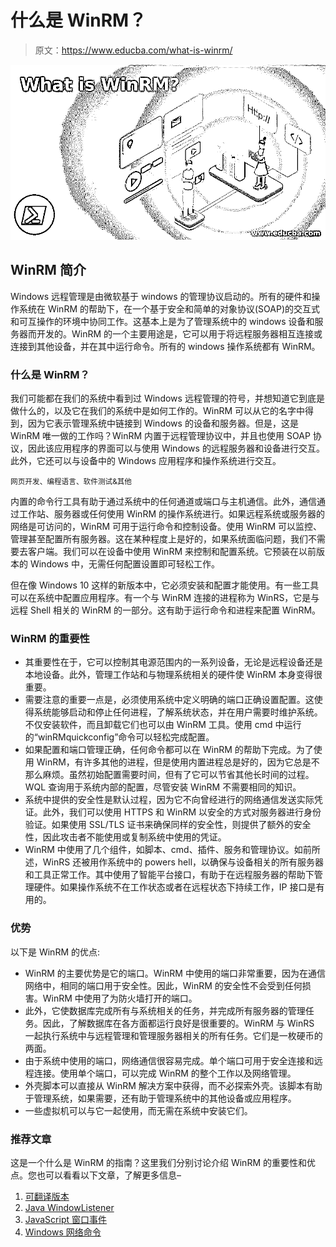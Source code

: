 # 什么是 WinRM？

> 原文：<https://www.educba.com/what-is-winrm/>

![What is WinRM](img/83e55af7632ada467e687c2003d97a61.png)



## WinRM 简介

Windows 远程管理是由微软基于 windows 的管理协议启动的。所有的硬件和操作系统在 WinRM 的帮助下，在一个基于安全和简单的对象协议(SOAP)的交互式和可互操作的环境中协同工作。这基本上是为了管理系统中的 windows 设备和服务器而开发的。WinRM 的一个主要用途是，它可以用于将远程服务器相互连接或连接到其他设备，并在其中运行命令。所有的 windows 操作系统都有 WinRM。

### 什么是 WinRM？

我们可能都在我们的系统中看到过 Windows 远程管理的符号，并想知道它到底是做什么的，以及它在我们的系统中是如何工作的。WinRM 可以从它的名字中得到，因为它表示管理系统中链接到 Windows 的设备和服务器。但是，这是 WinRM 唯一做的工作吗？WinRM 内置于远程管理协议中，并且也使用 SOAP 协议，因此该应用程序的界面可以与使用 Windows 的远程服务器和设备进行交互。此外，它还可以与设备中的 Windows 应用程序和操作系统进行交互。

<small>网页开发、编程语言、软件测试&其他</small>

内置的命令行工具有助于通过系统中的任何通道或端口与主机通信。此外，通信通过工作站、服务器或任何使用 WinRM 的操作系统进行。如果远程系统或服务器的网络是可访问的，WinRM 可用于运行命令和控制设备。使用 WinRM 可以监控、管理甚至配置所有服务器。这在某种程度上是好的，如果系统面临问题，我们不需要去客户端。我们可以在设备中使用 WinRM 来控制和配置系统。它预装在以前版本的 Windows 中，无需任何配置设置即可轻松工作。

但在像 Windows 10 这样的新版本中，它必须安装和配置才能使用。有一些工具可以在系统中配置应用程序。有一个与 WinRM 连接的进程称为 WinRS，它是与远程 Shell 相关的 WinRM 的一部分。这有助于运行命令和进程来配置 WinRM。

### WinRM 的重要性

*   其重要性在于，它可以控制其电源范围内的一系列设备，无论是远程设备还是本地设备。此外，管理工作站和与物理系统相关的硬件使 WinRM 本身变得很重要。
*   需要注意的重要一点是，必须使用系统中定义明确的端口正确设置配置。这使得系统能够启动和停止任何进程，了解系统状态，并在用户需要时维护系统。不仅安装软件，而且卸载它们也可以由 WinRM 工具。使用 cmd 中运行的“winRMquickconfig”命令可以轻松完成配置。
*   如果配置和端口管理正确，任何命令都可以在 WinRM 的帮助下完成。为了使用 WinRM，有许多其他的进程，但是使用内置进程总是好的，因为它总是不那么麻烦。虽然初始配置需要时间，但有了它可以节省其他长时间的过程。WQL 查询用于系统内部的配置，尽管安装 WinRM 不需要相同的知识。
*   系统中提供的安全性是默认过程，因为它不向曾经进行的网络通信发送实际凭证。此外，我们可以使用 HTTPS 和 WinRM 以安全的方式对服务器进行身份验证。如果使用 SSL/TLS 证书来确保同样的安全性，则提供了额外的安全性，因此攻击者不能使用或复制系统中使用的凭证。
*   WinRM 中使用了几个组件，如脚本、cmd、插件、服务和管理协议。如前所述，WinRS 还被用作系统中的 powers hell，以确保与设备相关的所有服务器和工具正常工作。其中使用了智能平台接口，有助于在远程服务器的帮助下管理硬件。如果操作系统不在工作状态或者在远程状态下持续工作，IP 接口是有用的。

### 优势

以下是 WinRM 的优点:

*   WinRM 的主要优势是它的端口。WinRM 中使用的端口非常重要，因为在通信网络中，相同的端口用于安全性。因此，WinRM 的安全性不会受到任何损害。WinRM 中使用了为防火墙打开的端口。
*   此外，它使数据库完成所有与系统相关的任务，并完成所有服务器的管理任务。因此，了解数据库在各方面都运行良好是很重要的。WinRM 与 WinRS 一起执行系统中与远程管理和管理服务器相关的所有任务。它们是一枚硬币的两面。
*   由于系统中使用的端口，网络通信很容易完成。单个端口可用于安全连接和远程连接。使用单个端口，可以完成 WinRM 的整个工作以及网络管理。
*   外壳脚本可以直接从 WinRM 解决方案中获得，而不必探索外壳。该脚本有助于管理系统，如果需要，还有助于管理系统中的其他设备或应用程序。
*   一些虚拟机可以与它一起使用，而无需在系统中安装它们。

### 推荐文章

这是一个什么是 WinRM 的指南？这里我们分别讨论介绍 WinRM 的重要性和优点。您也可以看看以下文章，了解更多信息–

1.  [可翻译版本](https://www.educba.com/ansible-versions/)
2.  [Java WindowListener](https://www.educba.com/java-windowlistener/)
3.  [JavaScript 窗口事件](https://www.educba.com/javascript-window-events/)
4.  [Windows 网络命令](https://www.educba.com/windows-networking-commands/)





